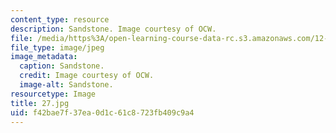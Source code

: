 ```yaml
---
content_type: resource
description: Sandstone. Image courtesy of OCW.
file: /media/https%3A/open-learning-course-data-rc.s3.amazonaws.com/12-110-sedimentary-geology-fall-2004/f42bae7f37ea0d1c61c8723fb409c9a4_27.jpg
file_type: image/jpeg
image_metadata:
  caption: Sandstone.
  credit: Image courtesy of OCW.
  image-alt: Sandstone.
resourcetype: Image
title: 27.jpg
uid: f42bae7f-37ea-0d1c-61c8-723fb409c9a4
---
```

